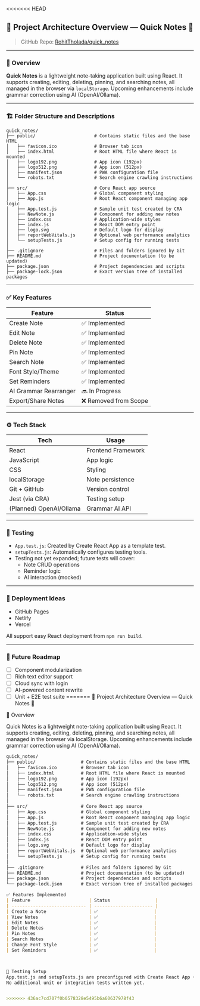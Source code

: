 <<<<<<< HEAD

## 📁 Project Architecture Overview — Quick Notes 📝

> GitHub Repo: [RohitTholada/quick_notes](https://github.com/RohitTholada/quick_notes)

---

### 🧾 Overview

**Quick Notes** is a lightweight note-taking application built using React. It supports creating, editing, deleting, pinning, and searching notes, all managed in the browser via `localStorage`. Upcoming enhancements include grammar correction using AI (OpenAI/Ollama).

---

### 🏗️ Folder Structure and Descriptions

```plaintext
quick_notes/
├── public/                      # Contains static files and the base HTML
│   ├── favicon.ico              # Browser tab icon
│   ├── index.html               # Root HTML file where React is mounted
│   ├── logo192.png              # App icon (192px)
│   ├── logo512.png              # App icon (512px)
│   ├── manifest.json            # PWA configuration file
│   └── robots.txt               # Search engine crawling instructions
│
├── src/                         # Core React app source
│   ├── App.css                  # Global component styling
│   ├── App.js                   # Root React component managing app logic
│   ├── App.test.js              # Sample unit test created by CRA
│   ├── NewNote.js               # Component for adding new notes
│   ├── index.css                # Application-wide styles
│   ├── index.js                 # React DOM entry point
│   ├── logo.svg                 # Default logo for display
│   ├── reportWebVitals.js       # Optional web performance analytics
│   └── setupTests.js            # Setup config for running tests
│
├── .gitignore                   # Files and folders ignored by Git
├── README.md                    # Project documentation (to be updated)
├── package.json                 # Project dependencies and scripts
├── package-lock.json            # Exact version tree of installed packages
```

---

### ✅ Key Features

| Feature                 | Status       |
|------------------------|--------------|
| Create Note            | ✅ Implemented |
| Edit Note              | ✅ Implemented |
| Delete Note            | ✅ Implemented |
| Pin Note               | ✅ Implemented |
| Search Note            | ✅ Implemented |
| Font Style/Theme       | ✅ Implemented |
| Set Reminders          | ✅ Implemented |
| AI Grammar Rearranger  | 🔜 In Progress |
| Export/Share Notes     | ❌ Removed from Scope |

---

### ⚙️ Tech Stack

| Tech | Usage |
|------|-------|
| React | Frontend Framework |
| JavaScript | App logic |
| CSS | Styling |
| localStorage | Note persistence |
| Git + GitHub | Version control |
| Jest (via CRA) | Testing setup |
| (Planned) OpenAI/Ollama | Grammar AI API |

---

### 🧪 Testing

- `App.test.js`: Created by Create React App as a template test.
- `setupTests.js`: Automatically configures testing tools.
- Testing not yet expanded; future tests will cover:
  - Note CRUD operations
  - Reminder logic
  - AI interaction (mocked)

---

### 🚀 Deployment Ideas

- GitHub Pages
- Netlify
- Vercel

All support easy React deployment from `npm run build`.

---

### 📅 Future Roadmap

- [ ] Component modularization
- [ ] Rich text editor support
- [ ] Cloud sync with login
- [ ] AI-powered content rewrite
- [ ] Unit + E2E test suite
=======
📁 Project Architecture Overview — Quick Notes 📝

🧾 Overview

Quick Notes is a lightweight note-taking application built using React. It supports creating, editing, deleting, pinning, and searching notes, all managed in the browser via localStorage. Upcoming enhancements include grammar correction using AI (OpenAI/Ollama).

````markdown
quick_notes/
├── public/                 # Contains static files and the base HTML
│   ├── favicon.ico         # Browser tab icon
│   ├── index.html          # Root HTML file where React is mounted
│   ├── logo192.png         # App icon (192px)
│   ├── logo512.png         # App icon (512px)
│   ├── manifest.json       # PWA configuration file
│   └── robots.txt          # Search engine crawling instructions
│
├── src/                    # Core React app source
│   ├── App.css             # Global component styling
│   ├── App.js              # Root React component managing app logic
│   ├── App.test.js         # Sample unit test created by CRA
│   ├── NewNote.js          # Component for adding new notes
│   ├── index.css           # Application-wide styles
│   ├── index.js            # React DOM entry point
│   ├── logo.svg            # Default logo for display
│   ├── reportWebVitals.js  # Optional web performance analytics
│   └── setupTests.js       # Setup config for running tests
│
├── .gitignore              # Files and folders ignored by Git
├── README.md               # Project documentation (to be updated)
├── package.json            # Project dependencies and scripts
└── package-lock.json       # Exact version tree of installed packages

✅ Features Implemented
| Feature                      | Status                 |
| ---------------------------- | ---------------------- |
| Create a Note                | ✅                     |
| View Notes                   | ✅                     |
| Edit Notes                   | ✅                     |
| Delete Notes                 | ✅                     |
| Pin Notes                    | ✅                     |
| Search Notes                 | ✅                     |
| Change Font Style            | ✅                     |
| Set Reminders                | ✅                     |



🧪 Testing Setup
App.test.js and setupTests.js are preconfigured with Create React App (CRA).
No additional unit or integration tests written yet.


>>>>>>> 436ac7cd707f0b0578328e5495b6a60637978f43
